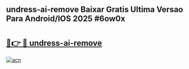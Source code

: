 ## undress-ai-remove Baixar Gratis Ultima Versao Para Android/IOS 2025 #6ow0x

# <h2><a href="https://ainizakaria.my?title=undress-ai-remove&ref=20M">🔗👉 🔴 undress-ai-remove</a></h2>

[![acn](https://github.com/user-attachments/assets/0f9c940e-d8b0-45ae-aac7-cd30a18b3e1c)](https://ainizakaria.my?title=undress-ai-remove&ref=20M)


